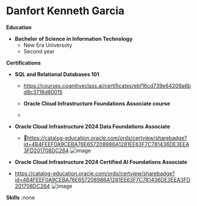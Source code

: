 # **Danfort Kenneth Garcia**


**Education**

* **Bachelor of Science in Information Technology**
  * New Era Universoty
  * Second year

**Certifications**

 * **SQL and Relational Databases 101**
   * https://courses.cognitiveclass.ai/certificates/ebf16cd739e64209a6bd8c3718d80015
  
   *  **Oracle Cloud Infrastructure Foundations Associate course**
   *  

 * **Oracle Cloud Infrastructure 2024 Data Foundations Associate**
   * 🔗https://catalog-education.oracle.com/ords/certview/sharebadge?id=4B4FEEF0A9CEBA76E657208986A1281EE63F7C781436DE3EEA3FD201708DC264
     ![image](https://github.com/user-attachments/assets/c7d9eb4b-cb2d-44f1-8dec-7c9491427e52)

   
  * **Oracle Cloud Infrastructure 2024 Certified AI Foundations Associate**
   * https://catalog-education.oracle.com/ords/certview/sharebadge?id=4B4FEEF0A9CEBA76E657208986A1281EE63F7C781436DE3EEA3FD201708DC264
     ![image](https://github.com/user-attachments/assets/05c536b0-2cdf-4082-b333-c89bd8dc9bad)



**Skills** :none 


<!--
**danfortkenneth/danfortkenneth** is a ✨ _special_ ✨ repository because its `README.md` (this file) appears on your GitHub profile.

Here are some ideas to get you started:

- 🔭 I’m currently working on ...
- 🌱 I’m currently learning ...
- 👯 I’m looking to collaborate on ...
- 🤔 I’m looking for help with ...
- 💬 Ask me about ...
- 📫 How to reach me: ...
- 😄 Pronouns: ...
- ⚡ Fun fact: ...
-->
